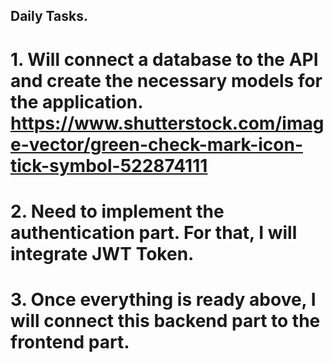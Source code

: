 ## Daily Tasks.

# 1. Will connect a database to the API and create the necessary models for the application. https://www.shutterstock.com/image-vector/green-check-mark-icon-tick-symbol-522874111
# 2. Need to implement the authentication part. For that, I will integrate JWT Token.
# 3. Once everything is ready above, I will connect this backend part to the frontend part.
